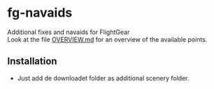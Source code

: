 # fg-navaids
Additional fixes and navaids for FlightGear<br>
Look at the file [OVERVIEW.md](/OVERVIEW.md) for an overview of the available points.

## Installation
* Just add de downloadet folder as additional scenery folder.
